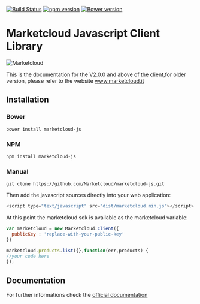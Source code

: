 [![Build Status](https://travis-ci.org/Marketcloud/marketcloud-js.svg?branch=master)](https://travis-ci.org/Marketcloud/marketcloud-js) [![npm version](https://badge.fury.io/js/marketcloud-js.svg)](https://badge.fury.io/js/marketcloud-js) [![Bower version](https://badge.fury.io/bo/marketcloud-js.svg)](https://badge.fury.io/bo/marketcloud-js)
# Marketcloud Javascript Client Library 
![Marketcloud](http://www.marketcloud.it/img/logo/new_with_text.png)

This is the documentation for the V2.0.0 and above of the client,for older version, please refer to the website www.marketcloud.it

## Installation
### Bower
```
bower install marketcloud-js
```
### NPM
```
npm install marketcloud-js
```
### Manual
```
git clone https://github.com/Marketcloud/marketcloud-js.git
```

Then add the javascript sources directly into your web application:
```javascript
<script type="text/javascript" src="dist/marketcloud.min.js"></script>
```
At this point the marketcloud sdk is available as the marketcloud variable:
```javascript
var marketcloud = new Marketcloud.Client({
  publicKey : 'replace-with-your-public-key'
})

marketcloud.products.list({},function(err,products) {
//your code here
});
```
## Documentation
For further informations check the [official documentation](http://www.marketcloud.it/documentation/javascript)
